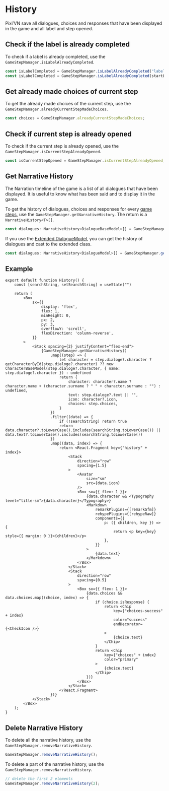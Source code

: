 # History

Pixi’VN save all dialogues, choices and responses that have been displayed in the game and all label and step opened.

## Check if the label is already completed

To check if a label is already completed, use the `GameStepManager.isLabelAlreadyCompleted`.

```typescript
const isLabelCompleted = GameStepManager.isLabelAlreadyCompleted("labelid");
const isLabelCompleted = GameStepManager.isLabelAlreadyCompleted(startLabel);
```

## Get already made choices of current step

To get the already made choices of the current step, use the `GameStepManager.alreadyCurrentStepMadeChoices`.

```typescript
const choices = GameStepManager.alreadyCurrentStepMadeChoices;
```

## Check if current step is already opened

To check if the current step is already opened, use the `GameStepManager.isCurrentStepAlreadyOpened`.

```typescript
const isCurrentStepOpened = GameStepManager.isCurrentStepAlreadyOpened;
```

## Get Narrative History

The Narration timeline of the game is a list of all dialogues that have been displayed. It is useful to know what has been said and to display it in the game.

To get the history of dialogues, choices and responses for every [game steps](/start/labels), use the `GameStepManager.getNarrativeHistory`. The return is a `NarrativeHistory<T>[]`.

```typescript
const dialogues: NarrativeHistory<DialogueBaseModel>[] = GameStepManager.getNarrativeHistory<DialogueBaseModel>();
```

If you use the [Extended DialogueModel](/start/dialogue.md#extend-dialoguebasemodel), you can get the history of dialogues and cast to the extended class.

```typescript
const dialogues: NarrativeHistory<DialogueModel>[] = GameStepManager.getNarrativeHistory<DialogueModel>();
```

## Example

```tsx
export default function History() {
    const [searchString, setSearchString] = useState("")

    return (
        <Box
            sx={{
                display: 'flex',
                flex: 1,
                minHeight: 0,
                px: 2,
                py: 3,
                overflowY: 'scroll',
                flexDirection: 'column-reverse',
            }}
        >
            <Stack spacing={2} justifyContent="flex-end">
                {GameStepManager.getNarrativeHistory()
                    .map((step) => {
                        let character = step.dialoge?.character ? getCharacterById(step.dialoge?.character) ?? new CharacterBaseModel(step.dialoge?.character, { name: step.dialoge?.character }) : undefined
                        return {
                            character: character?.name ? character.name + (character.surname ? " " + character.surname : "") : undefined,
                            text: step.dialoge?.text || "",
                            icon: character?.icon,
                            choices: step.choices,
                        }
                    })
                    .filter((data) => {
                        if (!searchString) return true
                        return data.character?.toLowerCase().includes(searchString.toLowerCase()) || data.text?.toLowerCase().includes(searchString.toLowerCase())
                    })
                    .map((data, index) => {
                        return <React.Fragment key={"history" + index}>
                            <Stack
                                direction="row"
                                spacing={1.5}
                            >
                                <Avatar
                                    size="sm"
                                    src={data.icon}
                                />
                                <Box sx={{ flex: 1 }}>
                                    {data.character && <Typography level="title-sm">{data.character}</Typography>}
                                    <Markdown
                                        remarkPlugins={[remarkGfm]}
                                        rehypePlugins={[rehypeRaw]}
                                        components={{
                                            p: ({ children, key }) => {
                                                return <p key={key} style={{ margin: 0 }}>{children}</p>
                                            },
                                        }}
                                    >
                                        {data.text}
                                    </Markdown>
                                </Box>
                            </Stack>
                            <Stack
                                direction="row"
                                spacing={0.5}
                            >
                                <Box sx={{ flex: 1 }}>
                                    {data.choices && data.choices.map((choice, index) => {
                                        if (choice.isResponse) {
                                            return <Chip
                                                key={"choices-success" + index}
                                                color="success"
                                                endDecorator={<CheckIcon />}
                                            >
                                                {choice.text}
                                            </Chip>
                                        }
                                        return <Chip
                                            key={"choices" + index}
                                            color="primary"
                                        >
                                            {choice.text}
                                        </Chip>
                                    })}
                                </Box>
                            </Stack>
                        </React.Fragment>
                    })}
            </Stack>
        </Box>
    );
}
```

## Delete Narrative History

To delete all the narrative history, use the `GameStepManager.removeNarrativeHistory`.

```typescript
GameStepManager.removeNarrativeHistory();
```

To delete a part of the narrative history, use the `GameStepManager.removeNarrativeHistory`.

```typescript
// delete the first 2 elements
GameStepManager.removeNarrativeHistory(2);
```

